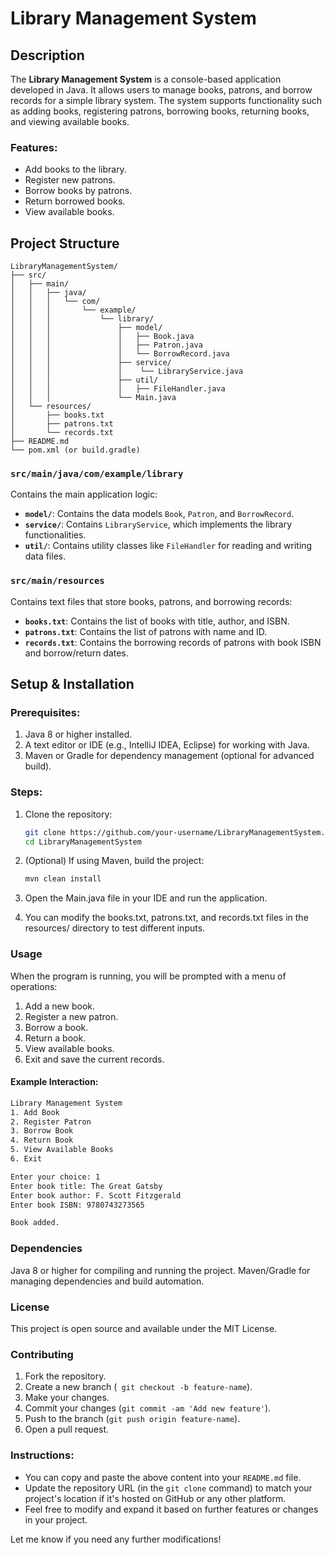 # Library Management System

## Description
The **Library Management System** is a console-based application developed in Java. It allows users to manage books, patrons, and borrow records for a simple library system. The system supports functionality such as adding books, registering patrons, borrowing books, returning books, and viewing available books.

### Features:
- Add books to the library.
- Register new patrons.
- Borrow books by patrons.
- Return borrowed books.
- View available books.

## Project Structure
```
LibraryManagementSystem/
├── src/
│   ├── main/
│   │   ├── java/
│   │   │   └── com/
│   │   │       └── example/
│   │   │           └── library/
│   │   │               ├── model/
│   │   │               │   ├── Book.java
│   │   │               │   ├── Patron.java
│   │   │               │   └── BorrowRecord.java
│   │   │               ├── service/
│   │   │               │    └── LibraryService.java
│   │   │               ├── util/
│   │   │               │   ├── FileHandler.java
│   │   │               └── Main.java
│   └── resources/
│       ├── books.txt
│       ├── patrons.txt
│       └── records.txt
├── README.md
└── pom.xml (or build.gradle)
```

### `src/main/java/com/example/library`
Contains the main application logic:
- **`model/`**: Contains the data models `Book`, `Patron`, and `BorrowRecord`.
- **`service/`**: Contains `LibraryService`, which implements the library functionalities.
- **`util/`**: Contains utility classes like `FileHandler` for reading and writing data files.

### `src/main/resources`
Contains text files that store books, patrons, and borrowing records:
- **`books.txt`**: Contains the list of books with title, author, and ISBN.
- **`patrons.txt`**: Contains the list of patrons with name and ID.
- **`records.txt`**: Contains the borrowing records of patrons with book ISBN and borrow/return dates.

## Setup & Installation

### Prerequisites:
1. Java 8 or higher installed.
2. A text editor or IDE (e.g., IntelliJ IDEA, Eclipse) for working with Java.
3. Maven or Gradle for dependency management (optional for advanced build).

### Steps:
1. Clone the repository:
   ```bash
   git clone https://github.com/your-username/LibraryManagementSystem.git
   cd LibraryManagementSystem
2. (Optional) If using Maven, build the project:

    ```bash
    mvn clean install
    ```
3.  Open the Main.java file in your IDE and run the application.

4.  You can modify the books.txt, patrons.txt, and records.txt files in the resources/ directory to test different inputs.

### Usage
When the program is running, you will be prompted with a menu of operations:

1.  Add a new book.
2.  Register a new patron. 
3. Borrow a book. 
4. Return a book. 
5. View available books. 
6. Exit and save the current records.
#### Example Interaction:
```bash
Library Management System
1. Add Book
2. Register Patron
3. Borrow Book
4. Return Book
5. View Available Books
6. Exit

Enter your choice: 1
Enter book title: The Great Gatsby
Enter book author: F. Scott Fitzgerald
Enter book ISBN: 9780743273565

Book added.
```
### Dependencies
Java 8 or higher for compiling and running the project.
Maven/Gradle for managing dependencies and build automation.

### License
This project is open source and available under the MIT License.

### Contributing
1.  Fork the repository.
2.  Create a new branch (` git checkout -b feature-name`).
3.  Make your changes.
4.  Commit your changes (`git commit -am 'Add new feature'`).
5.  Push to the branch (`git push origin feature-name`).
6.  Open a pull request.


### Instructions:
- You can copy and paste the above content into your `README.md` file.
- Update the repository URL (in the `git clone` command) to match your project's location if it's hosted on GitHub or any other platform.
- Feel free to modify and expand it based on further features or changes in your project.

Let me know if you need any further modifications!
